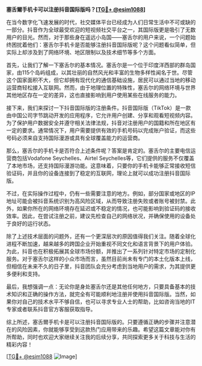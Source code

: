 **塞舌爾手机卡可以注册抖音国际版吗？[[TG💪+ @esim1088](https://t.me/s/esim1088)]**

在当今数字化飞速发展的时代，社交媒体平台已经成为人们日常生活中不可或缺的一部分。抖音作为全球最受欢迎的短视频社交平台之一，其国际版更是吸引了无数用户的目光。然而，对于那些身在遥远小岛国——塞舌尔的用户来说，一个问题始终困扰着他们：塞舌尔手机卡是否能够注册抖音国际版呢？这个问题看似简单，但实际上却涉及到了网络环境、地区限制以及技术细节等多个方面。

首先，让我们了解一下塞舌尔的基本情况。塞舌尔是一个位于印度洋西部的群岛国家，由115个岛屿组成，以其壮丽的自然风光和丰富的生物多样性闻名于世。尽管这个国家面积不大，但它却拥有现代化的通信基础设施，居民可以通过当地的移动运营商轻松接入互联网。然而，由于地理位置的特殊性，塞舌尔的网络环境与世界其他地区存在一定的差异，这也直接影响到用户使用某些在线服务的能力。

接下来，我们来探讨一下抖音国际版的注册条件。抖音国际版（TikTok）是一款由中国公司字节跳动开发的应用程序，它允许用户创建、分享和观看短视频内容。为了保护用户数据安全并遵守相关法律法规，抖音对注册用户的国籍和所在地区有一定的要求。通常情况下，用户需要提供有效的手机号码以完成账户验证，而这些号码必须来自支持国际漫游或具有全球覆盖能力的运营商。

那么，塞舌尔的手机卡是否符合上述条件呢？答案是肯定的。塞舌尔的主要电信运营商包括Vodafone Seychelles、Airtel Seychelles等，它们提供的服务不仅覆盖了本地市场，还支持国际漫游功能。这意味着，只要你的手机卡能够正常接收短信验证码，并且你的设备连接到了稳定的互联网，理论上就可以成功注册抖音国际版。

不过，在实际操作过程中，仍有一些需要注意的地方。例如，部分国家或地区的IP地址可能会被抖音系统识别为高风险区域，从而导致注册失败或者账号被封禁。此外，如果你所在的网络环境存在延迟或不稳定的情况，也可能影响到验证码的接收效率。因此，在尝试注册之前，建议先检查自己的网络状况，并确保使用的设备处于良好的运行状态。

除了上述技术层面的问题外，还有一个更深层次的原因值得我们关注。随着全球化进程不断加速，越来越多的跨国企业开始重视不同文化和语言背景下的用户体验。为此，抖音也在积极拓展其全球市场份额，并推出了一系列针对特定市场的定制化服务。对于塞舌尔这样的小众市场而言，虽然目前尚未有专门的本土化版本上线，但相信在未来不久的日子里，抖音团队会充分考虑到当地用户的需求，为其提供更多便利和支持。

最后，我想强调一点：无论你是身处塞舌尔还是其他任何地方，只要具备基本的技术知识和正确的操作方法，就完全有可能顺利地注册并使用抖音国际版。当然，如果你对自己的技术水平不够自信，也可以寻求专业人士的帮助，比如咨询当地的IT专家或者联系抖音官方客服获取指导。

综上所述，塞舌爾手机卡是可以注册抖音国际版的。只要遵循正确的步骤并注意潜在的风险因素，你就能够享受到这款热门应用带来的乐趣。希望这篇文章能对你有所帮助，同时也欢迎大家继续关注我的后续分享，共同探索更多关于科技与生活的精彩内容！

[[TG💪+ @esim1088](https://t.me/s/esim1088) ![Image](https://i.postimg.cc/4NQfJmqS/Snipaste-2025-05-13-00-14-12.png)]